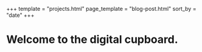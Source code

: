 +++
template = "projects.html"
page_template = "blog-post.html"
sort_by = "date"
+++

# Welcome to the digital cupboard.
